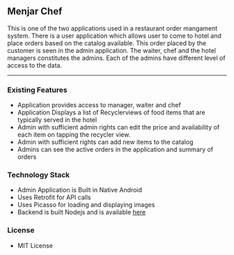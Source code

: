 <h2> Menjar Chef </h2>

<p>This is one of the two applications used in a restaurant order mangament system. There is a user application which allows user to come to hotel and place orders based on the catalog available. This order placed by the customer is seen in the admin application. The waiter, chef and the hotel managers constitutes the admins. Each of the admins have different level of access to the data.</p>

------

<h3>Existing Features</h3>
<ul>
<li> Application provides access to manager, waiter and chef </li>
<li> Application Displays a list of Recyclerviews of food items that are typically served in the hotel  </li>
<li> Admin with sufficient admin rights can edit the price and availability of each item on tapping the recycler view.</li>
<li> Admin with sufficient rights can add new items to the catalog </li>
<li> Admins can see the active orders in the application and summary of orders</li>
</ul>

<h3>Technology Stack</h3>

<ul>
   <li>Admin Application is Built in Native Android</li>
   <li>Uses Retrofit for API calls</li>
   <li>Uses Picasso for loading and displaying images</li>
   <li>Backend is built Nodejs and is available <a href="https://github.com/kmjayadeep/Hotel_Menu_Order">here</a></li>
</ul>

<h3>License</h3>

<ul><li>MIT License</li></ul>


